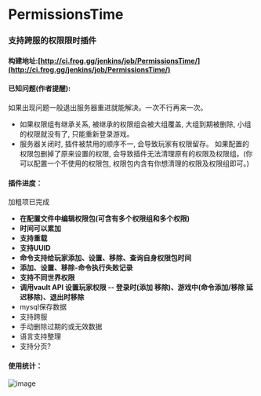 # PermissionsTime
### 支持跨服的权限限时插件

#### 构建地址:[http://ci.frog.gg/jenkins/job/PermissionsTime/](http://ci.frog.gg/jenkins/job/PermissionsTime/)

#### 已知问题(作者提醒):

如果出现问题一般退出服务器重进就能解决。一次不行再来一次。

- 如果权限组有继承关系, 被继承的权限组会被大组覆盖, 大组到期被删除, 小组的权限就没有了, 只能重新登录游戏。
- 服务器关闭时, 插件被禁用的顺序不一, 会导致玩家有权限留存。 如果配置的权限包删掉了原来设置的权限, 会导致插件无法清理原有的权限及权限组。(你可以配置一个不使用的权限包, 权限包内含有你想清理的权限及权限组即可。)

#### 插件进度：

加粗项已完成

- **在配置文件中编辑权限包(可含有多个权限组和多个权限)**
- **时间可以累加**
- **支持重载**
- **支持UUID**
- **命令支持给玩家添加、设置、移除、查询自身权限包时间**
- **添加、设置、移除-命令执行失败记录**
- **支持不同世界权限**
- **调用vault API 设置玩家权限 -- 登录时(添加 移除)、游戏中(命令添加/移除 延迟移除)、退出时移除**
- mysql保存数据
- 支持跨服
- 手动删除过期的或无效数据
- 语言支持整理
- 支持分页?

#### 使用统计：
![image](http://i.mcstats.org/PermissionsTime/Global+Statistics.borderless.png)